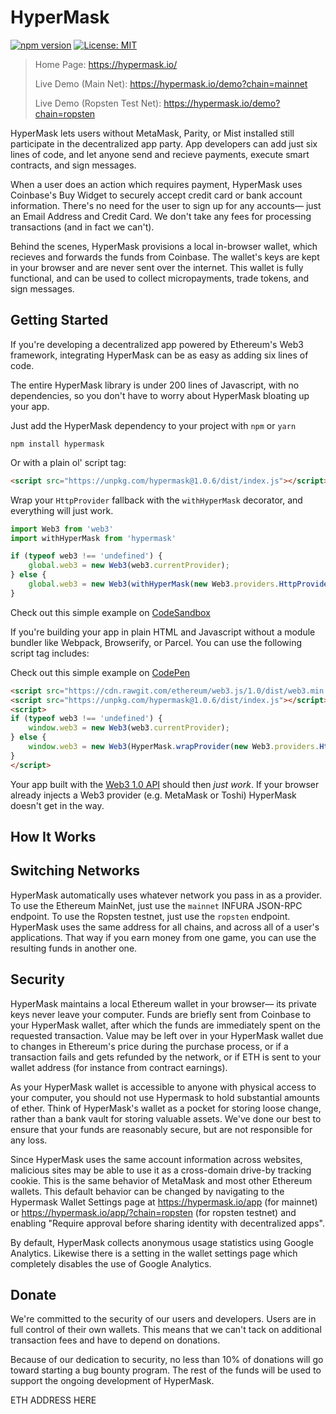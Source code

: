 # HyperMask

[![npm version](https://badge.fury.io/js/hypermask.svg)](https://badge.fury.io/js/hypermask)
[![License: MIT](https://img.shields.io/badge/License-MIT-yellow.svg)](https://opensource.org/licenses/MIT)


> Home Page: https://hypermask.io/
>
> Live Demo (Main Net): https://hypermask.io/demo?chain=mainnet
> 
> Live Demo (Ropsten Test Net): https://hypermask.io/demo?chain=ropsten

HyperMask lets users without MetaMask, Parity, or Mist installed still participate in the decentralized app party. App developers can add just six lines of code, and let anyone send and recieve payments, execute smart contracts, and sign messages. 

When a user does an action which requires payment, HyperMask uses Coinbase's Buy Widget to securely accept credit card or bank account information. There's no need for the user to sign up for any accounts— just an Email Address and Credit Card. We don't take any fees for processing transactions (and in fact we can't). 

Behind the scenes, HyperMask provisions a local in-browser wallet, which recieves and forwards the funds from Coinbase. The wallet's keys are kept in your browser and are never sent over the internet. This wallet is fully functional, and can be used to collect micropayments, trade tokens, and sign messages. 

## Getting Started

If you're developing a decentralized app powered by Ethereum's Web3 framework, integrating HyperMask can be as easy as adding six lines of code. 

The entire HyperMask library is under 200 lines of Javascript, with no dependencies, so you don't have to worry about HyperMask bloating up your app. 

Just add the HyperMask dependency to your project with `npm` or `yarn`

    npm install hypermask
    
Or with a plain ol' script tag:
    
```html
<script src="https://unpkg.com/hypermask@1.0.6/dist/index.js"></script>
```

Wrap your `HttpProvider` fallback with the `withHyperMask` decorator, and everything will just work. 

```js
import Web3 from 'web3'
import withHyperMask from 'hypermask'

if (typeof web3 !== 'undefined') {
    global.web3 = new Web3(web3.currentProvider);
} else {
    global.web3 = new Web3(withHyperMask(new Web3.providers.HttpProvider("https://mainnet.infura.io/")));
}
```

Check out this simple example on [CodeSandbox](https://codesandbox.io/s/81ooko0qnl)

If you're building your app in plain HTML and Javascript without a module bundler like Webpack, Browserify, or Parcel. You can use the following script tag includes:

Check out this simple example on [CodePen](https://codepen.io/hypermask/pen/gvadRv/left/?editors=1010)

```html
<script src="https://cdn.rawgit.com/ethereum/web3.js/1.0/dist/web3.min.js"></script>
<script src="https://unpkg.com/hypermask@1.0.6/dist/index.js"></script>
<script>
if (typeof web3 !== 'undefined') {
    window.web3 = new Web3(web3.currentProvider);
} else {
    window.web3 = new Web3(HyperMask.wrapProvider(new Web3.providers.HttpProvider("https://mainnet.infura.io/")));
}
</script>
```

Your app built with the [Web3 1.0 API](http://web3js.readthedocs.io/en/1.0/index.html) should then *just work*. If your browser already injects a Web3 provider (e.g. MetaMask or Toshi) HyperMask doesn't get in the way. 


## How It Works



## Switching Networks

HyperMask automatically uses whatever network you pass in as a provider. To use the Ethereum MainNet, just use the `mainnet` INFURA JSON-RPC endpoint. To use the Ropsten testnet, just use the `ropsten` endpoint. HyperMask uses the same address for all chains, and across all of a user's applications. That way if you earn money from one game, you can use the resulting funds in another one.



## Security

HyperMask maintains a local Ethereum wallet in your browser— its private keys never leave your computer. Funds are briefly sent from Coinbase to your HyperMask wallet, after which the funds are immediately spent on the requested transaction. Value may be left over in your HyperMask wallet due to changes in Ethereum's price during the purchase process, or if a transaction fails and gets refunded by the network, or if ETH is sent to your wallet address (for instance from contract earnings).

As your HyperMask wallet is accessible to anyone with physical access to your computer, you should not use Hypermask to hold substantial amounts of ether. Think of HyperMask's wallet as a pocket for storing loose change, rather than a bank vault for storing valuable assets. We've done our best to ensure that your funds are reasonably secure, but are not responsible for any loss. 

Since HyperMask uses the same account information across websites, malicious sites may be able to use it as a cross-domain drive-by tracking cookie. This is the same behavior of MetaMask and most other Ethereum wallets. This default behavior can be changed by navigating to the Hypermask Wallet Settings page at https://hypermask.io/app (for mainnet) or https://hypermask.io/app/?chain=ropsten (for ropsten testnet) and enabling "Require approval before sharing identity with decentralized apps". 

By default, HyperMask collects anonymous usage statistics using Google Analytics. Likewise there is a setting in the wallet settings page which completely disables the use of Google Analytics.

## Donate

We're committed to the security of our users and developers. Users are in full control of their own wallets. This means that we can't tack on additional transaction fees and have to depend on donations. 

Because of our dedication to security, no less than 10% of donations will go toward starting a bug bounty program. The rest of the funds will be used to support the ongoing development of HyperMask.

ETH ADDRESS HERE


